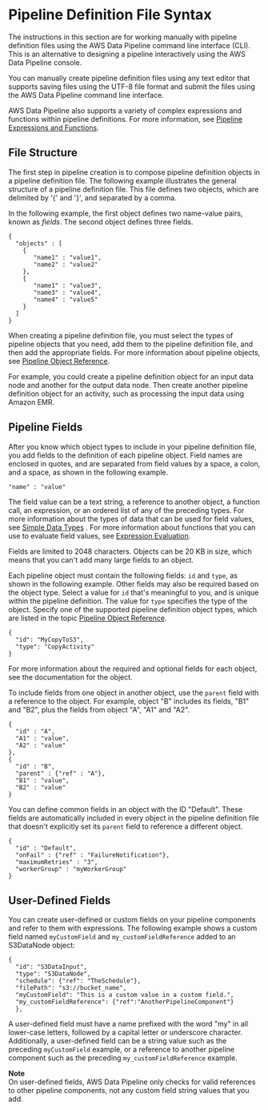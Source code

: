 # Pipeline Definition File Syntax<a name="dp-writing-pipeline-definition"></a>

The instructions in this section are for working manually with pipeline definition files using the AWS Data Pipeline command line interface \(CLI\)\. This is an alternative to designing a pipeline interactively using the AWS Data Pipeline console\.

You can manually create pipeline definition files using any text editor that supports saving files using the UTF\-8 file format and submit the files using the AWS Data Pipeline command line interface\. 

AWS Data Pipeline also supports a variety of complex expressions and functions within pipeline definitions\. For more information, see [Pipeline Expressions and Functions](dp-expressions-functions.md)\. 

## File Structure<a name="dp-file-structure"></a>

The first step in pipeline creation is to compose pipeline definition objects in a pipeline definition file\. The following example illustrates the general structure of a pipeline definition file\. This file defines two objects, which are delimited by '\{' and '\}', and separated by a comma\.

In the following example, the first object defines two name\-value pairs, known as *fields*\. The second object defines three fields\.

```
{
  "objects" : [
    {
       "name1" : "value1",
       "name2" : "value2"
    },
    {
       "name1" : "value3",
       "name3" : "value4",
       "name4" : "value5"
    }
  ]
}
```

When creating a pipeline definition file, you must select the types of pipeline objects that you need, add them to the pipeline definition file, and then add the appropriate fields\. For more information about pipeline objects, see [Pipeline Object Reference](dp-pipeline-objects.md)\.

For example, you could create a pipeline definition object for an input data node and another for the output data node\. Then create another pipeline definition object for an activity, such as processing the input data using Amazon EMR\. 

## Pipeline Fields<a name="dp-add-fields"></a>

After you know which object types to include in your pipeline definition file, you add fields to the definition of each pipeline object\. Field names are enclosed in quotes, and are separated from field values by a space, a colon, and a space, as shown in the following example\.

```
"name" : "value"
```

The field value can be a text string, a reference to another object, a function call, an expression, or an ordered list of any of the preceding types\. For more information about the types of data that can be used for field values, see [Simple Data Types](dp-expressions-functions.md#dp-pipeline-datatypes) \. For more information about functions that you can use to evaluate field values, see [Expression Evaluation](dp-pipeline-expressions.md#dp-datatype-functions)\. 

Fields are limited to 2048 characters\. Objects can be 20 KB in size, which means that you can't add many large fields to an object\.

Each pipeline object must contain the following fields: `id` and `type`, as shown in the following example\. Other fields may also be required based on the object type\. Select a value for `id` that's meaningful to you, and is unique within the pipeline definition\. The value for `type` specifies the type of the object\. Specify one of the supported pipeline definition object types, which are listed in the topic [Pipeline Object Reference](dp-pipeline-objects.md)\.

```
{
  "id": "MyCopyToS3",
  "type": "CopyActivity"
}
```

For more information about the required and optional fields for each object, see the documentation for the object\.

To include fields from one object in another object, use the `parent` field with a reference to the object\. For example, object "B" includes its fields, "B1" and "B2", plus the fields from object "A", "A1" and "A2"\.

```
{
  "id" : "A",
  "A1" : "value",
  "A2" : "value"
},
{
  "id" : "B",
  "parent" : {"ref" : "A"},
  "B1" : "value",
  "B2" : "value"
}
```

You can define common fields in an object with the ID "Default"\. These fields are automatically included in every object in the pipeline definition file that doesn't explicitly set its `parent` field to reference a different object\.

```
{
  "id" : "Default",
  "onFail" : {"ref" : "FailureNotification"},
  "maximumRetries" : "3",
  "workerGroup" : "myWorkerGroup"
}
```

## User\-Defined Fields<a name="dp-userdefined-fields"></a>

You can create user\-defined or custom fields on your pipeline components and refer to them with expressions\. The following example shows a custom field named `myCustomField` and `my_customFieldReference` added to an S3DataNode object:

```
{
  "id": "S3DataInput",
  "type": "S3DataNode",
  "schedule": {"ref": "TheSchedule"},
  "filePath": "s3://bucket_name",
  "myCustomField": "This is a custom value in a custom field.",
  "my_customFieldReference": {"ref":"AnotherPipelineComponent"}
  },
```

A user\-defined field must have a name prefixed with the word "my" in all lower\-case letters, followed by a capital letter or underscore character\. Additionally, a user\-defined field can be a string value such as the preceding `myCustomField` example, or a reference to another pipeline component such as the preceding `my_customFieldReference` example\.

**Note**  
On user\-defined fields, AWS Data Pipeline only checks for valid references to other pipeline components, not any custom field string values that you add\.